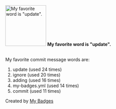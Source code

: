 <img src="https://my-badges.github.io/my-badges/favorite-word.png" alt="My favorite word is &quot;update&quot;." title="My favorite word is &quot;update&quot;." width="128">
<strong>My favorite word is &quot;update&quot;.</strong>
<br><br>

My favorite commit message words are:

1. update (used 24 times)
2. ignore (used 20 times)
3. adding (used 16 times)
4. my-badges.yml (used 14 times)
5. commit (used 11 times)


Created by <a href="https://github.com/my-badges/my-badges">My Badges</a>